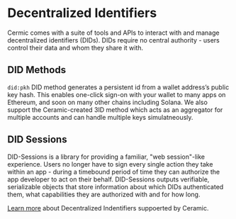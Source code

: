 # Decentralized Identifiers

Cermic comes with a suite of tools and APIs to interact with and manage decentralized identifiers (DIDs). DIDs require no central authority - users control their data and whom they share it with.

## DID Methods
`did:pkh` DID method generates a persistent id from a wallet address’s public key hash. This enables one-click sign-on with your wallet to many apps on Ethereum, and soon on many other chains including Solana. We also support the Ceramic-created 3ID method which acts as an aggregator for multiple accounts and can handle multiple keys simulatneously.

## DID Sessions

DID-Sessions is a library for providing a familiar, "web session"-like experience. Users no longer have to sign every single action they take within an app - during a timebound period of time they can authorize the app developer to act on their behalf. DID-Sessions outputs verifiable, serializable objects that store information about which DIDs authenticated them, what capabilities they are authorized with and for how long.

[Learn more](../dids/introduction.md) about Decentralized Indentifiers suppoerted by Ceramic.